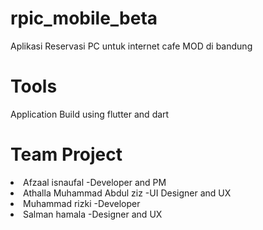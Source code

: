 # rpic_mobile_beta
Aplikasi Reservasi PC untuk internet cafe MOD di bandung

# Tools
Application Build using flutter and dart

# Team Project
<li>Afzaal isnaufal -Developer and PM</li>
<li>Athalla Muhammad Abdul ziz -UI Designer and UX</li>
<li>Muhammad rizki -Developer</li>
<li>Salman hamala -Designer and UX</li>
